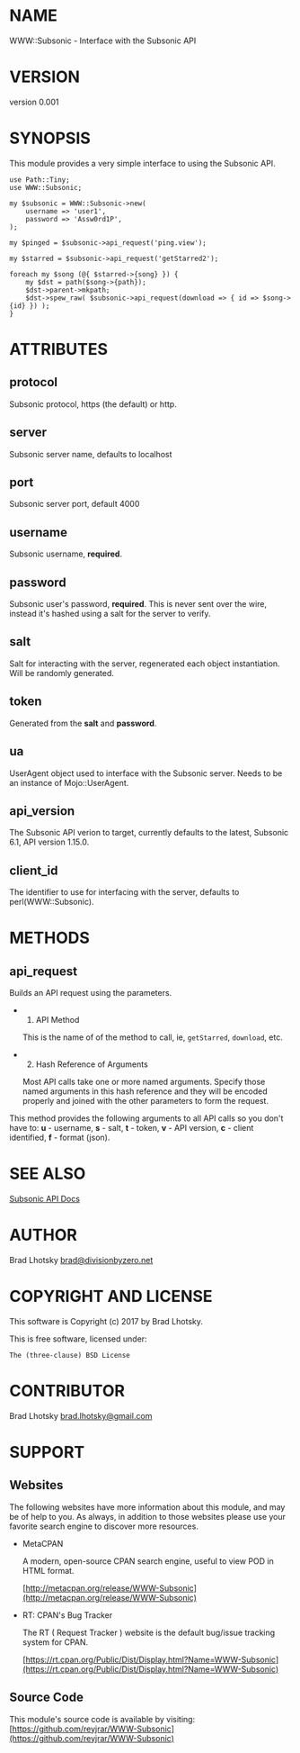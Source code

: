 # NAME

WWW::Subsonic - Interface with the Subsonic API

# VERSION

version 0.001

# SYNOPSIS

This module provides a very simple interface to using the Subsonic API.

    use Path::Tiny;
    use WWW::Subsonic;

    my $subsonic = WWW::Subsonic->new(
        username => 'user1',
        password => 'Assw0rd1P',
    );

    my $pinged = $subsonic->api_request('ping.view');

    my $starred = $subsonic->api_request('getStarred2');

    foreach my $song (@{ $starred->{song} }) {
        my $dst = path($song->{path});
        $dst->parent->mkpath;
        $dst->spew_raw( $subsonic->api_request(download => { id => $song->{id} }) );
    }

# ATTRIBUTES

## **protocol**

Subsonic protocol, https (the default) or http.

## **server**

Subsonic server name, defaults to localhost

## **port**

Subsonic server port, default 4000

## **username**

Subsonic username, **required**.

## **password**

Subsonic user's password, **required**.  This is never sent over the wire,
instead it's hashed using a salt for the server to verify.

## **salt**

Salt for interacting with the server, regenerated each object instantiation.
Will be randomly generated.

## **token**

Generated from the **salt** and **password**.

## **ua**

UserAgent object used to interface with the Subsonic server.  Needs
to be an instance of Mojo::UserAgent.

## **api\_version**

The Subsonic API verion to target, currently defaults to the latest, Subsonic
6.1, API version 1.15.0.

## **client\_id**

The identifier to use for interfacing with the server, defaults to
perl(WWW::Subsonic).

# METHODS

## **api\_request**

Builds an API request using the parameters.

- 1. API Method

    This is the name of of the method to call, ie, `getStarred`, `download`, etc.

- 2. Hash Reference of Arguments

    Most API calls take one or more named arguments.  Specify those named arguments
    in this hash reference and they will be encoded properly and joined with the
    other parameters to form the request.

This method provides the following arguments to all API calls so you don't have
to: **u** - username, **s** - salt, **t** - token, **v** - API version, **c** -
client identified, **f** - format (json).

# SEE ALSO

[Subsonic API Docs](http://www.subsonic.org/pages/api.jsp)

# AUTHOR

Brad Lhotsky <brad@divisionbyzero.net>

# COPYRIGHT AND LICENSE

This software is Copyright (c) 2017 by Brad Lhotsky.

This is free software, licensed under:

    The (three-clause) BSD License

# CONTRIBUTOR

Brad Lhotsky <brad.lhotsky@gmail.com>

# SUPPORT

## Websites

The following websites have more information about this module, and may be of help to you. As always,
in addition to those websites please use your favorite search engine to discover more resources.

- MetaCPAN

    A modern, open-source CPAN search engine, useful to view POD in HTML format.

    [http://metacpan.org/release/WWW-Subsonic](http://metacpan.org/release/WWW-Subsonic)

- RT: CPAN's Bug Tracker

    The RT ( Request Tracker ) website is the default bug/issue tracking system for CPAN.

    [https://rt.cpan.org/Public/Dist/Display.html?Name=WWW-Subsonic](https://rt.cpan.org/Public/Dist/Display.html?Name=WWW-Subsonic)

## Source Code

This module's source code is available by visiting:
[https://github.com/reyjrar/WWW-Subsonic](https://github.com/reyjrar/WWW-Subsonic)
